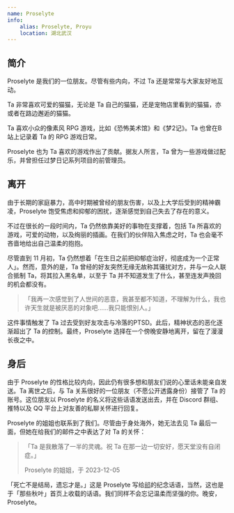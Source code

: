 ```yaml
---
name: Proselyte
info:
    alias: Proselyte, Proyu
    location: 湖北武汉
---
```


## 简介

Proselyte 是我们的一位朋友。尽管有些内向，不过 Ta 还是常常与大家友好地互动。

Ta 非常喜欢可爱的猫猫，无论是 Ta 自己的猫猫，还是宠物店里看到的猫猫，亦或者在路边邂逅的猫猫。

Ta 喜欢小众的像素风 RPG 游戏，比如《恐怖美术馆》和《梦2记》。Ta 也曾在B站上记录着 Ta 的 RPG 游戏日常。

Proselyte 也为 Ta 喜欢的游戏作出了贡献。据友人所言，Ta 曾为一些游戏做过配乐，并曾担任过梦日记系列项目的前管理员。

## 离开

由于长期的家庭暴力，高中时期被曾经的朋友伤害，以及上大学后受到的精神霸凌，Proselyte 饱受焦虑和抑郁的困扰，逐渐感觉到自己失去了存在的意义。

不过在很长的一段时间内，Ta 仍然依靠美好的事物在支撑着，包括 Ta 所喜欢的游戏，可爱的动物，以及绚丽的插画。在我们的伙伴陷入焦虑之时，Ta 也会毫不吝啬地给出自己温柔的抱抱。

尽管直到 11 月初，Ta 仍然想着「在生日之前把抑郁症治好，彻底成为一个正常人」。然而，意外的是，Ta 曾经的好友突然无缘无故称其骚扰对方，并与一众人联合抵制 Ta，将其拉入黑名单，以至于 Ta 并不知道发生了什么，甚至连发声挽回的机会都没有。

> 「我再一次感觉到了人世间的恶意，我甚至都不知道，不理解为什么，我也许天生就是被厌恶的对象吧……我只能恨别人。」

这件事情触发了 Ta 过去受到好友攻击与冷落的PTSD。此后，精神状态的恶化逐渐超出了 Ta 的控制。最终，Proselyte 选择在一个傍晚安静地离开，留在了漫漫长夜之中。

## 身后

由于 Proselyte 的性格比较内向，因此仍有很多想和朋友们说的心里话未能亲自发送。Ta 离世之后，与 Ta 关系很好的一位朋友（不愿公开透露身份）接管了 Ta 的账号。这位朋友以 Proselyte 的名义将这些话语发送出去，并在 Discord 群组、推特以及 QQ 平台上对友善的私聊关怀进行回复。

Proselyte 的姐姐也联系到了我们。尽管由于身处海外，她无法去见 Ta 最后一面，但她在给我们的邮件之中表达了对 Ta 的关怀：

> 「Ta 是我散落了一半的灵魂。祝 Ta 在那一边一切安好，愿天堂没有自闭症。」
>
> Proselyte 的姐姐，于 2023-12-05

「死亡不是结局，遗忘才是。」这是 Proselyte 写给[祁](https://one-among.us/profile/qiqi233345)的纪念话语，当然，这也是于「那些秋叶」首页上收载的话语。我们同样不会忘记温柔而坚强的你。晚安，Proselyte。
